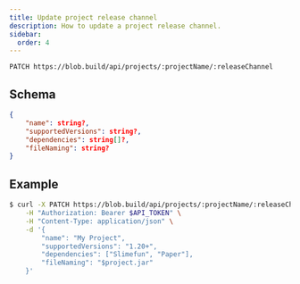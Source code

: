 ```yaml
---
title: Update project release channel
description: How to update a project release channel.
sidebar:
  order: 4
---
```


`PATCH https://blob.build/api/projects/:projectName/:releaseChannel`

## Schema

```json
{
	"name": string?,
	"supportedVersions": string?,
	"dependencies": string[]?,
	"fileNaming": string?
}
```

## Example

```sh
$ curl -X PATCH https://blob.build/api/projects/:projectName/:releaseChannel \
	-H "Authorization: Bearer $API_TOKEN" \
	-H "Content-Type: application/json" \
	-d '{
		"name": "My Project",
		"supportedVersions": "1.20+",
		"dependencies": ["Slimefun", "Paper"],
		"fileNaming": "$project.jar"
	}'
```
